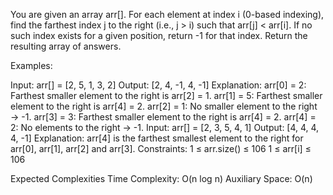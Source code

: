You are given an array arr[]. For each element at index i (0-based indexing), find the farthest index j to the right (i.e., j > i) such that arr[j] < arr[i]. If no such index exists for a given position, return -1 for that index. Return the resulting array of answers.

Examples:

Input: arr[] = [2, 5, 1, 3, 2]
Output: [2, 4, -1, 4, -1]
Explanation: arr[0] = 2: Farthest smaller element to the right is arr[2] = 1.
arr[1] = 5: Farthest smaller element to the right is arr[4] = 2.
arr[2] = 1: No smaller element to the right → -1.
arr[3] = 3: Farthest smaller element to the right is arr[4] = 2.
arr[4] = 2: No elements to the right → -1.
Input: arr[] = [2, 3, 5, 4, 1] 
Output: [4, 4, 4, 4, -1]
Explanation: arr[4] is the farthest smallest element to the right for arr[0], arr[1], arr[2] and arr[3].
Constraints:
1 ≤ arr.size() ≤ 106
1 ≤ arr[i] ≤ 106

Expected Complexities
Time Complexity: O(n log n)
Auxiliary Space: O(n)